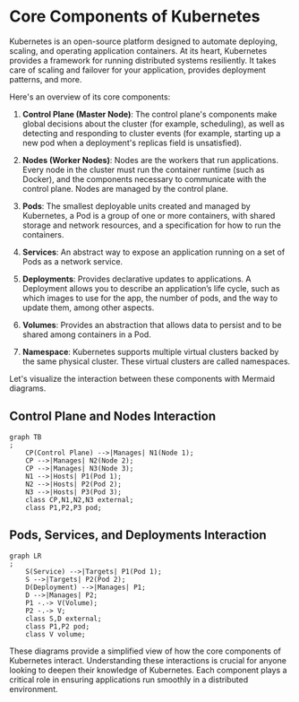 # Core Components of Kubernetes

Kubernetes is an open-source platform designed to automate deploying, scaling, and operating application containers. At
its heart, Kubernetes provides a framework for running distributed systems resiliently. It takes care of scaling and
failover for your application, provides deployment patterns, and more.

Here's an overview of its core components:

1. **Control Plane (Master Node)**: The control plane's components make global decisions about the cluster (for example,
   scheduling), as well as detecting and responding to cluster events (for example, starting up a new pod when a
   deployment's replicas field is unsatisfied).

2. **Nodes (Worker Nodes)**: Nodes are the workers that run applications. Every node in the cluster must run the
   container runtime (such as Docker), and the components necessary to communicate with the control plane. Nodes are
   managed by the control plane.

3. **Pods**: The smallest deployable units created and managed by Kubernetes, a Pod is a group of one or more
   containers, with shared storage and network resources, and a specification for how to run the containers.

4. **Services**: An abstract way to expose an application running on a set of Pods as a network service.

5. **Deployments**: Provides declarative updates to applications. A Deployment allows you to describe an application’s
   life cycle, such as which images to use for the app, the number of pods, and the way to update them, among other
   aspects.

6. **Volumes**: Provides an abstraction that allows data to persist and to be shared among containers in a Pod.

7. **Namespace**: Kubernetes supports multiple virtual clusters backed by the same physical cluster. These virtual
   clusters are called namespaces.

Let's visualize the interaction between these components with Mermaid diagrams.

## Control Plane and Nodes Interaction

```mermaid
graph TB
;
    CP(Control Plane) -->|Manages| N1(Node 1);
    CP -->|Manages| N2(Node 2);
    CP -->|Manages| N3(Node 3);
    N1 -->|Hosts| P1(Pod 1);
    N2 -->|Hosts| P2(Pod 2);
    N3 -->|Hosts| P3(Pod 3);
    class CP,N1,N2,N3 external;
    class P1,P2,P3 pod;
```

## Pods, Services, and Deployments Interaction

```mermaid
graph LR
;
    S(Service) -->|Targets| P1(Pod 1);
    S -->|Targets| P2(Pod 2);
    D(Deployment) -->|Manages| P1;
    D -->|Manages| P2;
    P1 -.-> V(Volume);
    P2 -.-> V;
    class S,D external;
    class P1,P2 pod;
    class V volume;
```

These diagrams provide a simplified view of how the core components of Kubernetes interact. Understanding these
interactions is crucial for anyone looking to deepen their knowledge of Kubernetes. Each component plays a critical role
in ensuring applications run smoothly in a distributed environment.
